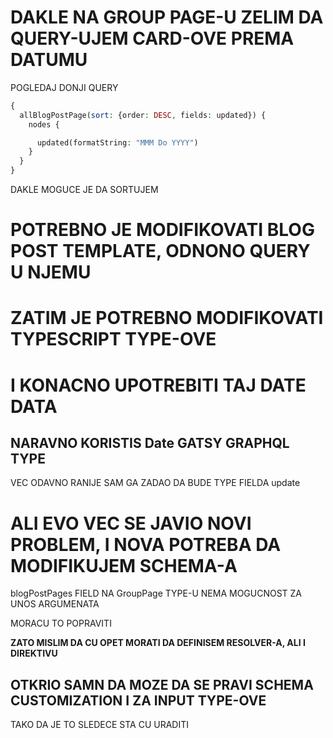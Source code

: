 # DAKLE NA GROUP PAGE-U ZELIM DA QUERY-UJEM CARD-OVE PREMA DATUMU

POGLEDAJ DONJI QUERY

```php
{
  allBlogPostPage(sort: {order: DESC, fields: updated}) {
    nodes {

      updated(formatString: "MMM Do YYYY")
    }
  }
}
```

DAKLE MOGUCE JE DA SORTUJEM

# POTREBNO JE MODIFIKOVATI BLOG POST TEMPLATE, ODNONO QUERY U NJEMU

# ZATIM JE POTREBNO MODIFIKOVATI TYPESCRIPT TYPE-OVE

# I KONACNO UPOTREBITI TAJ DATE DATA

## NARAVNO KORISTIS Date GATSY GRAPHQL TYPE

VEC ODAVNO RANIJE SAM GA ZADAO DA BUDE TYPE FIELDA update

# ALI EVO VEC SE JAVIO NOVI PROBLEM, I NOVA POTREBA DA MODIFIKUJEM SCHEMA-A

blogPostPages FIELD NA GroupPage TYPE-U NEMA MOGUCNOST ZA UNOS ARGUMENATA

MORACU TO POPRAVITI

**ZATO MISLIM DA CU OPET MORATI DA DEFINISEM RESOLVER-A, ALI I DIREKTIVU**

## OTKRIO SAMN DA MOZE DA SE PRAVI SCHEMA CUSTOMIZATION I ZA INPUT TYPE-OVE

TAKO DA JE TO SLEDECE STA CU URADITI
